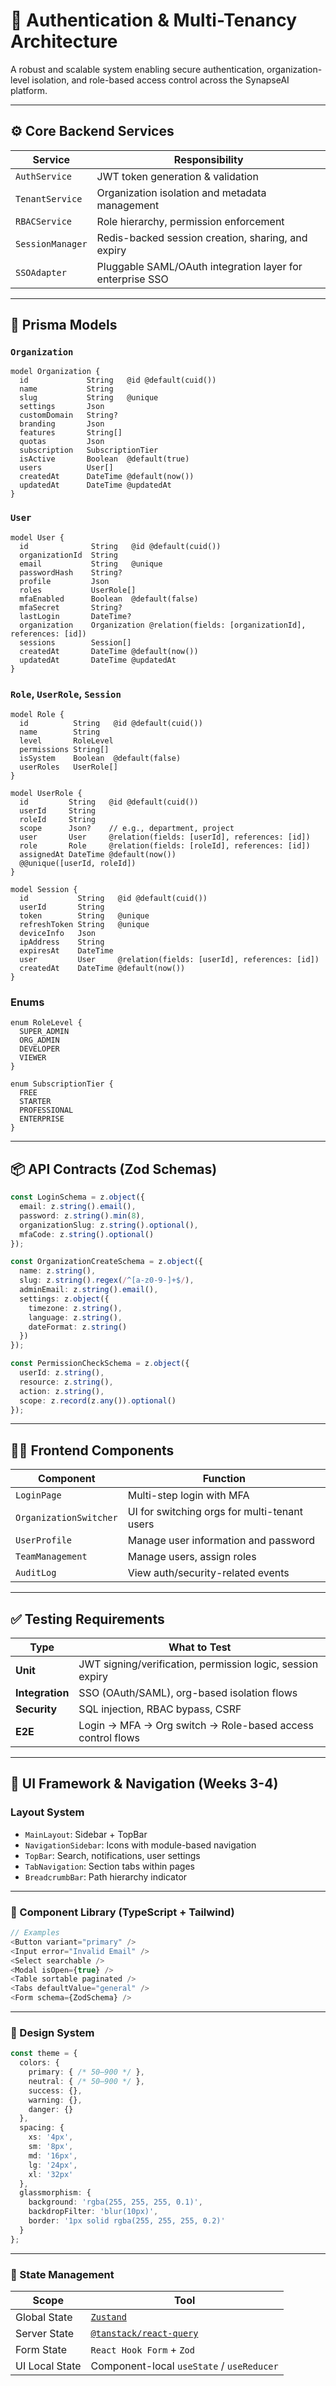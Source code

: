
# 🔐 Authentication & Multi-Tenancy Architecture

A robust and scalable system enabling secure authentication, organization-level isolation, and role-based access control across the SynapseAI platform.

---

## ⚙️ Core Backend Services

| Service          | Responsibility                                            |
| ---------------- | --------------------------------------------------------- |
| `AuthService`    | JWT token generation & validation                         |
| `TenantService`  | Organization isolation and metadata management            |
| `RBACService`    | Role hierarchy, permission enforcement                    |
| `SessionManager` | Redis-backed session creation, sharing, and expiry        |
| `SSOAdapter`     | Pluggable SAML/OAuth integration layer for enterprise SSO |

---

## 🧬 Prisma Models

### `Organization`

```prisma
model Organization {
  id             String   @id @default(cuid())
  name           String
  slug           String   @unique
  settings       Json
  customDomain   String?
  branding       Json
  features       String[]
  quotas         Json
  subscription   SubscriptionTier
  isActive       Boolean  @default(true)
  users          User[]
  createdAt      DateTime @default(now())
  updatedAt      DateTime @updatedAt
}
```

### `User`

```prisma
model User {
  id              String   @id @default(cuid())
  organizationId  String
  email           String   @unique
  passwordHash    String?
  profile         Json
  roles           UserRole[]
  mfaEnabled      Boolean  @default(false)
  mfaSecret       String?
  lastLogin       DateTime?
  organization    Organization @relation(fields: [organizationId], references: [id])
  sessions        Session[]
  createdAt       DateTime @default(now())
  updatedAt       DateTime @updatedAt
}
```

### `Role`, `UserRole`, `Session`

```prisma
model Role {
  id          String   @id @default(cuid())
  name        String
  level       RoleLevel
  permissions String[]
  isSystem    Boolean  @default(false)
  userRoles   UserRole[]
}

model UserRole {
  id         String   @id @default(cuid())
  userId     String
  roleId     String
  scope      Json?    // e.g., department, project
  user       User     @relation(fields: [userId], references: [id])
  role       Role     @relation(fields: [roleId], references: [id])
  assignedAt DateTime @default(now())
  @@unique([userId, roleId])
}

model Session {
  id           String   @id @default(cuid())
  userId       String
  token        String   @unique
  refreshToken String   @unique
  deviceInfo   Json
  ipAddress    String
  expiresAt    DateTime
  user         User     @relation(fields: [userId], references: [id])
  createdAt    DateTime @default(now())
}
```

### Enums

```prisma
enum RoleLevel {
  SUPER_ADMIN
  ORG_ADMIN
  DEVELOPER
  VIEWER
}

enum SubscriptionTier {
  FREE
  STARTER
  PROFESSIONAL
  ENTERPRISE
}
```

---

## 📦 API Contracts (Zod Schemas)

```ts
const LoginSchema = z.object({
  email: z.string().email(),
  password: z.string().min(8),
  organizationSlug: z.string().optional(),
  mfaCode: z.string().optional()
});

const OrganizationCreateSchema = z.object({
  name: z.string(),
  slug: z.string().regex(/^[a-z0-9-]+$/),
  adminEmail: z.string().email(),
  settings: z.object({
    timezone: z.string(),
    language: z.string(),
    dateFormat: z.string()
  })
});

const PermissionCheckSchema = z.object({
  userId: z.string(),
  resource: z.string(),
  action: z.string(),
  scope: z.record(z.any()).optional()
});
```

---

## 🧑‍💻 Frontend Components

| Component              | Function                                     |
| ---------------------- | -------------------------------------------- |
| `LoginPage`            | Multi-step login with MFA                    |
| `OrganizationSwitcher` | UI for switching orgs for multi-tenant users |
| `UserProfile`          | Manage user information and password         |
| `TeamManagement`       | Manage users, assign roles                   |
| `AuditLog`             | View auth/security-related events            |

---

## ✅ Testing Requirements

| Type            | What to Test                                               |
| --------------- | ---------------------------------------------------------- |
| **Unit**        | JWT signing/verification, permission logic, session expiry |
| **Integration** | SSO (OAuth/SAML), org-based isolation flows                |
| **Security**    | SQL injection, RBAC bypass, CSRF                           |
| **E2E**         | Login → MFA → Org switch → Role-based access control flows |

---

## 🧭 UI Framework & Navigation (Weeks 3-4)

### Layout System

* `MainLayout`: Sidebar + TopBar
* `NavigationSidebar`: Icons with module-based navigation
* `TopBar`: Search, notifications, user settings
* `TabNavigation`: Section tabs within pages
* `BreadcrumbBar`: Path hierarchy indicator

---

### 🧱 Component Library (TypeScript + Tailwind)

```ts
// Examples
<Button variant="primary" />
<Input error="Invalid Email" />
<Select searchable />
<Modal isOpen={true} />
<Table sortable paginated />
<Tabs defaultValue="general" />
<Form schema={ZodSchema} />
```

---

### 🎨 Design System

```ts
const theme = {
  colors: {
    primary: { /* 50–900 */ },
    neutral: { /* 50–900 */ },
    success: {},
    warning: {},
    danger: {}
  },
  spacing: {
    xs: '4px',
    sm: '8px',
    md: '16px',
    lg: '24px',
    xl: '32px'
  },
  glassmorphism: {
    background: 'rgba(255, 255, 255, 0.1)',
    backdropFilter: 'blur(10px)',
    border: '1px solid rgba(255, 255, 255, 0.2)'
  }
};
```

---

### 🧠 State Management

| Scope          | Tool                                                  |
| -------------- | ----------------------------------------------------- |
| Global State   | [`Zustand`](https://github.com/pmndrs/zustand)        |
| Server State   | [`@tanstack/react-query`](https://tanstack.com/query) |
| Form State     | `React Hook Form` + `Zod`                             |
| UI Local State | Component-local `useState` / `useReducer`             |

